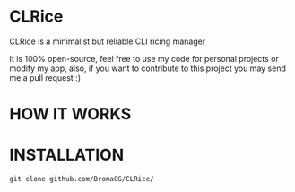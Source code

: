 # CLRice
CLRice is a minimalist but reliable CLI ricing manager

It is 100% open-source, feel free to use my code for personal projects or modify my app, also, if you want to contribute to this project you may send me a pull request :)

# HOW IT WORKS

# INSTALLATION
    git clone github.com/BromaCG/CLRice/
